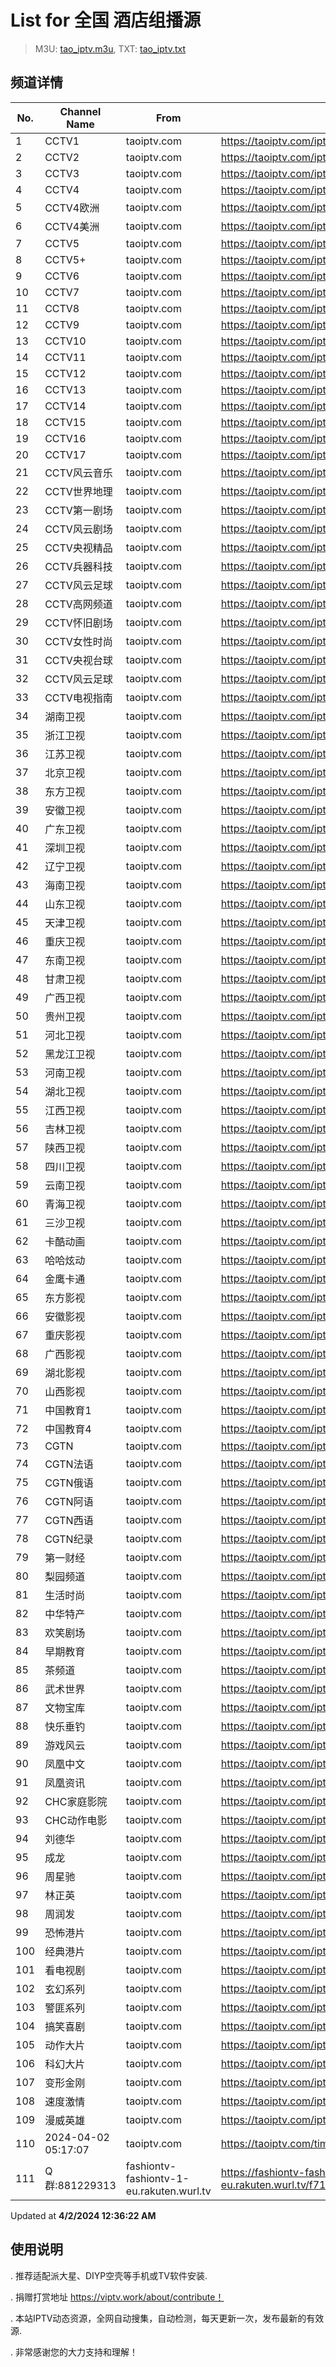 # List for **全国 酒店组播源**

> M3U: [tao_iptv.m3u](/tao_iptv.m3u), TXT: [tao_iptv.txt](/txt/tao_iptv.txt)

## 频道详情

| No. | Channel Name | From | Source |
| --- | ------------ | ---- | ------ |
| 1 | CCTV1 | taoiptv.com | <https://taoiptv.com/iptv.php?id=100100&sign=020304> |
| 2 | CCTV2 | taoiptv.com | <https://taoiptv.com/iptv.php?id=100200&sign=020304> |
| 3 | CCTV3 | taoiptv.com | <https://taoiptv.com/iptv.php?id=100300&sign=020304> |
| 4 | CCTV4 | taoiptv.com | <https://taoiptv.com/iptv.php?id=100400&sign=020304> |
| 5 | CCTV4欧洲 | taoiptv.com | <https://taoiptv.com/iptv.php?id=100600&sign=020304> |
| 6 | CCTV4美洲 | taoiptv.com | <https://taoiptv.com/iptv.php?id=100700&sign=020304> |
| 7 | CCTV5 | taoiptv.com | <https://taoiptv.com/iptv.php?id=100800&sign=020304> |
| 8 | CCTV5+ | taoiptv.com | <https://taoiptv.com/iptv.php?id=100900&sign=020304> |
| 9 | CCTV6 | taoiptv.com | <https://taoiptv.com/iptv.php?id=101000&sign=020304> |
| 10 | CCTV7 | taoiptv.com | <https://taoiptv.com/iptv.php?id=101100&sign=020304> |
| 11 | CCTV8 | taoiptv.com | <https://taoiptv.com/iptv.php?id=101200&sign=020304> |
| 12 | CCTV9 | taoiptv.com | <https://taoiptv.com/iptv.php?id=101400&sign=020304> |
| 13 | CCTV10 | taoiptv.com | <https://taoiptv.com/iptv.php?id=101500&sign=020304> |
| 14 | CCTV11 | taoiptv.com | <https://taoiptv.com/iptv.php?id=101600&sign=020304> |
| 15 | CCTV12 | taoiptv.com | <https://taoiptv.com/iptv.php?id=101700&sign=020304> |
| 16 | CCTV13 | taoiptv.com | <https://taoiptv.com/iptv.php?id=101800&sign=020304> |
| 17 | CCTV14 | taoiptv.com | <https://taoiptv.com/iptv.php?id=101900&sign=020304> |
| 18 | CCTV15 | taoiptv.com | <https://taoiptv.com/iptv.php?id=102000&sign=020304> |
| 19 | CCTV16 | taoiptv.com | <https://taoiptv.com/iptv.php?id=102100&sign=020304> |
| 20 | CCTV17 | taoiptv.com | <https://taoiptv.com/iptv.php?id=102200&sign=020304> |
| 21 | CCTV风云音乐 | taoiptv.com | <https://taoiptv.com/iptv.php?id=102300&sign=020304> |
| 22 | CCTV世界地理 | taoiptv.com | <https://taoiptv.com/iptv.php?id=102400&sign=020304> |
| 23 | CCTV第一剧场 | taoiptv.com | <https://taoiptv.com/iptv.php?id=102500&sign=020304> |
| 24 | CCTV风云剧场 | taoiptv.com | <https://taoiptv.com/iptv.php?id=102600&sign=020304> |
| 25 | CCTV央视精品 | taoiptv.com | <https://taoiptv.com/iptv.php?id=102700&sign=020304> |
| 26 | CCTV兵器科技 | taoiptv.com | <https://taoiptv.com/iptv.php?id=102800&sign=020304> |
| 27 | CCTV风云足球 | taoiptv.com | <https://taoiptv.com/iptv.php?id=102900&sign=020304> |
| 28 | CCTV高网频道 | taoiptv.com | <https://taoiptv.com/iptv.php?id=103000&sign=020304> |
| 29 | CCTV怀旧剧场 | taoiptv.com | <https://taoiptv.com/iptv.php?id=103100&sign=020304> |
| 30 | CCTV女性时尚 | taoiptv.com | <https://taoiptv.com/iptv.php?id=103200&sign=020304> |
| 31 | CCTV央视台球 | taoiptv.com | <https://taoiptv.com/iptv.php?id=103300&sign=020304> |
| 32 | CCTV风云足球 | taoiptv.com | <https://taoiptv.com/iptv.php?id=103310&sign=020304> |
| 33 | CCTV电视指南 | taoiptv.com | <https://taoiptv.com/iptv.php?id=103320&sign=020304> |
| 34 | 湖南卫视 | taoiptv.com | <https://taoiptv.com/iptv.php?id=200100&sign=020304> |
| 35 | 浙江卫视 | taoiptv.com | <https://taoiptv.com/iptv.php?id=200200&sign=020304> |
| 36 | 江苏卫视 | taoiptv.com | <https://taoiptv.com/iptv.php?id=200300&sign=020304> |
| 37 | 北京卫视 | taoiptv.com | <https://taoiptv.com/iptv.php?id=200400&sign=020304> |
| 38 | 东方卫视 | taoiptv.com | <https://taoiptv.com/iptv.php?id=200500&sign=020304> |
| 39 | 安徽卫视 | taoiptv.com | <https://taoiptv.com/iptv.php?id=200600&sign=020304> |
| 40 | 广东卫视 | taoiptv.com | <https://taoiptv.com/iptv.php?id=200700&sign=020304> |
| 41 | 深圳卫视 | taoiptv.com | <https://taoiptv.com/iptv.php?id=200800&sign=020304> |
| 42 | 辽宁卫视 | taoiptv.com | <https://taoiptv.com/iptv.php?id=200900&sign=020304> |
| 43 | 海南卫视 | taoiptv.com | <https://taoiptv.com/iptv.php?id=201000&sign=020304> |
| 44 | 山东卫视 | taoiptv.com | <https://taoiptv.com/iptv.php?id=201100&sign=020304> |
| 45 | 天津卫视 | taoiptv.com | <https://taoiptv.com/iptv.php?id=201200&sign=020304> |
| 46 | 重庆卫视 | taoiptv.com | <https://taoiptv.com/iptv.php?id=201300&sign=020304> |
| 47 | 东南卫视 | taoiptv.com | <https://taoiptv.com/iptv.php?id=201400&sign=020304> |
| 48 | 甘肃卫视 | taoiptv.com | <https://taoiptv.com/iptv.php?id=201500&sign=020304> |
| 49 | 广西卫视 | taoiptv.com | <https://taoiptv.com/iptv.php?id=201600&sign=020304> |
| 50 | 贵州卫视 | taoiptv.com | <https://taoiptv.com/iptv.php?id=201700&sign=020304> |
| 51 | 河北卫视 | taoiptv.com | <https://taoiptv.com/iptv.php?id=201800&sign=020304> |
| 52 | 黑龙江卫视 | taoiptv.com | <https://taoiptv.com/iptv.php?id=201900&sign=020304> |
| 53 | 河南卫视 | taoiptv.com | <https://taoiptv.com/iptv.php?id=202000&sign=020304> |
| 54 | 湖北卫视 | taoiptv.com | <https://taoiptv.com/iptv.php?id=202100&sign=020304> |
| 55 | 江西卫视 | taoiptv.com | <https://taoiptv.com/iptv.php?id=202200&sign=020304> |
| 56 | 吉林卫视 | taoiptv.com | <https://taoiptv.com/iptv.php?id=202300&sign=020304> |
| 57 | 陕西卫视 | taoiptv.com | <https://taoiptv.com/iptv.php?id=202700&sign=020304> |
| 58 | 四川卫视 | taoiptv.com | <https://taoiptv.com/iptv.php?id=202800&sign=020304> |
| 59 | 云南卫视 | taoiptv.com | <https://taoiptv.com/iptv.php?id=203000&sign=020304> |
| 60 | 青海卫视 | taoiptv.com | <https://taoiptv.com/iptv.php?id=203200&sign=020304> |
| 61 | 三沙卫视 | taoiptv.com | <https://taoiptv.com/iptv.php?id=203710&sign=020304> |
| 62 | 卡酷动画 | taoiptv.com | <https://taoiptv.com/iptv.php?id=203800&sign=020304> |
| 63 | 哈哈炫动 | taoiptv.com | <https://taoiptv.com/iptv.php?id=203810&sign=020304> |
| 64 | 金鹰卡通 | taoiptv.com | <https://taoiptv.com/iptv.php?id=203820&sign=020304> |
| 65 | 东方影视 | taoiptv.com | <https://taoiptv.com/iptv.php?id=300500&sign=020304> |
| 66 | 安徽影视 | taoiptv.com | <https://taoiptv.com/iptv.php?id=300600&sign=020304> |
| 67 | 重庆影视 | taoiptv.com | <https://taoiptv.com/iptv.php?id=301300&sign=020304> |
| 68 | 广西影视 | taoiptv.com | <https://taoiptv.com/iptv.php?id=301600&sign=020304> |
| 69 | 湖北影视 | taoiptv.com | <https://taoiptv.com/iptv.php?id=302100&sign=020304> |
| 70 | 山西影视 | taoiptv.com | <https://taoiptv.com/iptv.php?id=302600&sign=020304> |
| 71 | 中国教育1 | taoiptv.com | <https://taoiptv.com/iptv.php?id=400100&sign=020304> |
| 72 | 中国教育4 | taoiptv.com | <https://taoiptv.com/iptv.php?id=400130&sign=020304> |
| 73 | CGTN | taoiptv.com | <https://taoiptv.com/iptv.php?id=400200&sign=020304> |
| 74 | CGTN法语 | taoiptv.com | <https://taoiptv.com/iptv.php?id=400210&sign=020304> |
| 75 | CGTN俄语 | taoiptv.com | <https://taoiptv.com/iptv.php?id=400220&sign=020304> |
| 76 | CGTN阿语 | taoiptv.com | <https://taoiptv.com/iptv.php?id=400230&sign=020304> |
| 77 | CGTN西语 | taoiptv.com | <https://taoiptv.com/iptv.php?id=400240&sign=020304> |
| 78 | CGTN纪录 | taoiptv.com | <https://taoiptv.com/iptv.php?id=400250&sign=020304> |
| 79 | 第一财经 | taoiptv.com | <https://taoiptv.com/iptv.php?id=400800&sign=020304> |
| 80 | 梨园频道 | taoiptv.com | <https://taoiptv.com/iptv.php?id=400900&sign=020304> |
| 81 | 生活时尚 | taoiptv.com | <https://taoiptv.com/iptv.php?id=401100&sign=020304> |
| 82 | 中华特产 | taoiptv.com | <https://taoiptv.com/iptv.php?id=401400&sign=020304> |
| 83 | 欢笑剧场 | taoiptv.com | <https://taoiptv.com/iptv.php?id=401500&sign=020304> |
| 84 | 早期教育 | taoiptv.com | <https://taoiptv.com/iptv.php?id=403100&sign=020304> |
| 85 | 茶频道 | taoiptv.com | <https://taoiptv.com/iptv.php?id=403400&sign=020304> |
| 86 | 武术世界 | taoiptv.com | <https://taoiptv.com/iptv.php?id=403500&sign=020304> |
| 87 | 文物宝库 | taoiptv.com | <https://taoiptv.com/iptv.php?id=403800&sign=020304> |
| 88 | 快乐垂钓 | taoiptv.com | <https://taoiptv.com/iptv.php?id=404200&sign=020304> |
| 89 | 游戏风云 | taoiptv.com | <https://taoiptv.com/iptv.php?id=406100&sign=020304> |
| 90 | 凤凰中文 | taoiptv.com | <https://taoiptv.com/iptv.php?id=500100&sign=020304> |
| 91 | 凤凰资讯 | taoiptv.com | <https://taoiptv.com/iptv.php?id=500200&sign=020304> |
| 92 | CHC家庭影院 | taoiptv.com | <https://taoiptv.com/iptv.php?id=600100&sign=020304> |
| 93 | CHC动作电影 | taoiptv.com | <https://taoiptv.com/iptv.php?id=600200&sign=020304> |
| 94 | 刘德华 | taoiptv.com | <https://taoiptv.com/iptv.php?id=700100&sign=020304> |
| 95 | 成龙 | taoiptv.com | <https://taoiptv.com/iptv.php?id=700200&sign=020304> |
| 96 | 周星驰 | taoiptv.com | <https://taoiptv.com/iptv.php?id=700300&sign=020304> |
| 97 | 林正英 | taoiptv.com | <https://taoiptv.com/iptv.php?id=700500&sign=020304> |
| 98 | 周润发 | taoiptv.com | <https://taoiptv.com/iptv.php?id=700700&sign=020304> |
| 99 | 恐怖港片 | taoiptv.com | <https://taoiptv.com/iptv.php?id=800100&sign=020304> |
| 100 | 经典港片 | taoiptv.com | <https://taoiptv.com/iptv.php?id=800200&sign=020304> |
| 101 | 看电视剧 | taoiptv.com | <https://taoiptv.com/iptv.php?id=800300&sign=020304> |
| 102 | 玄幻系列 | taoiptv.com | <https://taoiptv.com/iptv.php?id=800400&sign=020304> |
| 103 | 警匪系列 | taoiptv.com | <https://taoiptv.com/iptv.php?id=800500&sign=020304> |
| 104 | 搞笑喜剧 | taoiptv.com | <https://taoiptv.com/iptv.php?id=800600&sign=020304> |
| 105 | 动作大片 | taoiptv.com | <https://taoiptv.com/iptv.php?id=800700&sign=020304> |
| 106 | 科幻大片 | taoiptv.com | <https://taoiptv.com/iptv.php?id=800900&sign=020304> |
| 107 | 变形金刚 | taoiptv.com | <https://taoiptv.com/iptv.php?id=801300&sign=020304> |
| 108 | 速度激情 | taoiptv.com | <https://taoiptv.com/iptv.php?id=801500&sign=020304> |
| 109 | 漫威英雄 | taoiptv.com | <https://taoiptv.com/iptv.php?id=801600&sign=020304> |
| 110 | 2024-04-02 05:17:07 | taoiptv.com | <https://taoiptv.com/time.mp4> |
| 111 | Q群:881229313 | fashiontv-fashiontv-1-eu.rakuten.wurl.tv | <https://fashiontv-fashiontv-1-eu.rakuten.wurl.tv/f711df33773d2dc83a1be49b8e841b00.m3u8> |

Updated at **4/2/2024 12:36:22 AM**

## 使用说明

. 推荐适配派大星、DIYP空壳等手机或TV软件安装.

. 捐赠打赏地址 https://viptv.work/about/contribute！

. 本站IPTV动态资源，全网自动搜集，自动检测，每天更新一次，发布最新的有效源.

. 非常感谢您的大力支持和理解！